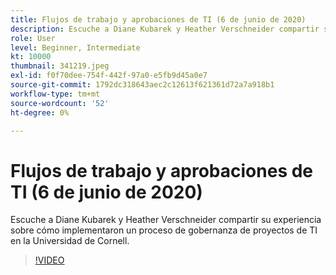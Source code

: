 ```yaml
---
title: Flujos de trabajo y aprobaciones de TI (6 de junio de 2020)
description: Escuche a Diane Kubarek y Heather Verschneider compartir su experiencia sobre cómo implementaron un proceso de gobernanza de proyectos de TI en la Universidad de Cornell.
role: User
level: Beginner, Intermediate
kt: 10000
thumbnail: 341219.jpeg
exl-id: f0f70dee-754f-442f-97a0-e5fb9d45a0e7
source-git-commit: 1792dc318643aec2c12613f621361d72a7a918b1
workflow-type: tm+mt
source-wordcount: '52'
ht-degree: 0%

---
```


# Flujos de trabajo y aprobaciones de TI (6 de junio de 2020)

Escuche a Diane Kubarek y Heather Verschneider compartir su experiencia sobre cómo implementaron un proceso de gobernanza de proyectos de TI en la Universidad de Cornell.

>[!VIDEO](https://video.tv.adobe.com/v/341219/?quality=12&learn=on)
